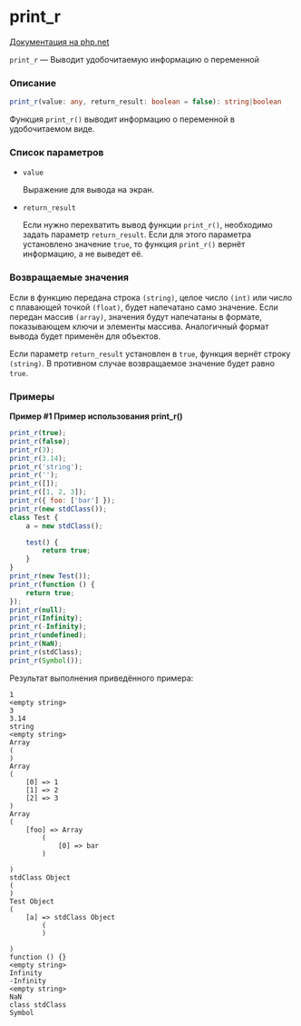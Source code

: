 # print_r

[Документация на php.net](https://www.php.net/manual/ru/function.print-r.php)

`print_r` — Выводит удобочитаемую информацию о переменной

### Описание

```ts
print_r(value: any, return_result: boolean = false): string|boolean
```

Функция `print_r()` выводит информацию о переменной в удобочитаемом виде.

### Список параметров

-   `value`

    Выражение для вывода на экран.

-   `return_result`

    Если нужно перехватить вывод функции `print_r()`, необходимо задать параметр
    `return_result`. Если для этого параметра установлено значение `true`, то
    функция `print_r()` вернёт информацию, а не выведет её.

### Возвращаемые значения

Если в функцию передана строка `(string)`, целое число `(int)` или число с
плавающей точкой `(float)`, будет напечатано само значение. Если передан массив
`(array)`, значения будут напечатаны в формате, показывающем ключи и элементы
массива. Аналогичный формат вывода будет применён для объектов.

Если параметр `return_result` установлен в `true`, функция вернёт строку
`(string)`. В противном случае возвращаемое значение будет равно `true`.

### Примеры

**Пример #1 Пример использования print_r()**

```js
print_r(true);
print_r(false);
print_r(3);
print_r(3.14);
print_r('string');
print_r('');
print_r([]);
print_r([1, 2, 3]);
print_r({ foo: ['bar'] });
print_r(new stdClass());
class Test {
    a = new stdClass();

    test() {
        return true;
    }
}
print_r(new Test());
print_r(function () {
    return true;
});
print_r(null);
print_r(Infinity);
print_r(-Infinity);
print_r(undefined);
print_r(NaN);
print_r(stdClass);
print_r(Symbol());
```

Результат выполнения приведённого примера:

    1
    <empty string>
    3
    3.14
    string
    <empty string>
    Array
    (
    )
    Array
    (
    	[0] => 1
    	[1] => 2
    	[2] => 3
    )
    Array
    (
    	[foo] => Array
    		(
    			[0] => bar
    		)

    )
    stdClass Object
    (
    )
    Test Object
    (
    	[a] => stdClass Object
    		(
    		)

    )
    function () {}
    <empty string>
    Infinity
    -Infinity
    <empty string>
    NaN
    class stdClass
    Symbol
